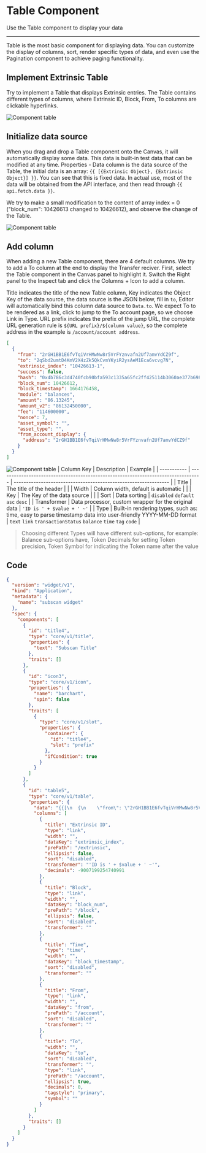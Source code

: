 # Table Component

Use the Table component to display your data

---

Table is the most basic component for displaying data. You can customize the display of columns, sort, render specific types of data, and even use the Pagination component to achieve paging functionality.

## Implement Extrinsic Table

Try to implement a Table that displays Extrinsic entries. The Table contains different types of columns, where Extrinsic ID, Block, From, To columns are clickable hyperlinks.

![Component table](../assets/images/component-table.png)

## Initialize data source

When you drag and drop a Table component onto the Canvas, it will automatically display some data. This data is built-in test data that can be modified at any time. Properties - Data column is the data source of the Table, the initial data is an array: `{{ [{Extrinsic Object}, {Extrinsic Object}] }}`. You can see that this is fixed data. In actual use, most of the data will be obtained from the API interface, and then read through `{{ api.fetch.data }}`.

We try to make a small modification to the content of array index = 0 ("block_num": 10426613 changed to 10426612), and observe the change of the Table.

![Component table](../assets/images/component-table-01.png)

## Add column

When adding a new Table component, there are 4 default columns. We try to add a To column at the end to display the Transfer reciver. First, select the Table component in the Canvas panel to highlight it. Switch the Right panel to the Inspect tab and click the Columns + Icon to add a column.

Title indicates the title of the new Table column, Key indicates the Object Key of the data source, the data source is the JSON below, fill in `to`, Editor will automatically bind this column data source to `Data.to`.
We expect To to be rendered as a link, click to jump to the To account page, so we choose Link in Type. URL prefix indicates the prefix of the jump URL, the complete URL generation rule is `${URL prefix}/${column value}`, so the complete address in the example is `/account/account address`.

```json
[
  {
    "from": "2rGH1BB1E6fvTqiVrHMwNw8r5VrFYznvafn2Uf7amvYdCZ9f",
    "to": "2qSbd2umtD4KmV2X4zZk5QkCvmYKyiR2ysAeM1Eca6vcvg7N",
    "extrinsic_index": "10426613-1",
    "success": false,
    "hash": "0x4b786c3d4740fcb90bfa593c1335a65fc2ff425114b3060ae377b6981c50e3d8",
    "block_num": 10426612,
    "block_timestamp": 1664176458,
    "module": "balances",
    "amount": "86.13245",
    "amount_v2": "86132450000",
    "fee": "114600000",
    "nonce": 7,
    "asset_symbol": "",
    "asset_type": "",
    "from_account_display": {
      "address": "2rGH1BB1E6fvTqiVrHMwNw8r5VrFYznvafn2Uf7amvYdCZ9f"
    }
  }
]
```

![Component table](../assets/images/component-table-02.png)
| Column Key | Description | Example |
| ----------- | ---------------------------------------------------------------------------------- | --------------------------------------------------------------- |
| Title | The title of the header | |
| Width | Column width, default is automatic | |
| Key | The Key of the data source | |
| Sort | Data sorting | `disabled` `default` `asc` `desc` |
| Transformer | Data processor, custom wrapper for the original data | `'ID is ' + $value + ' ~'` |
| Type | Built-in rendering types, such as: time, easy to parse timestamp data into user-friendly YYYY-MM-DD format | `text` `link` `transactionStatus` `balance` `time` `tag` `code` |

> Choosing different Types will have different sub-options, for example: Balance sub-options have, Token Decimals for setting Token precision, Token Symbol for indicating the Token name after the value

## Code

```json
{
  "version": "widget/v1",
  "kind": "Application",
  "metadata": {
    "name": "subscan widget"
  },
  "spec": {
    "components": [
      {
        "id": "title4",
        "type": "core/v1/title",
        "properties": {
          "text": "Subscan Title"
        },
        "traits": []
      },
      {
        "id": "icon3",
        "type": "core/v1/icon",
        "properties": {
          "name": "barchart",
          "spin": false
        },
        "traits": [
          {
            "type": "core/v1/slot",
            "properties": {
              "container": {
                "id": "title4",
                "slot": "prefix"
              },
              "ifCondition": true
            }
          }
        ]
      },
      {
        "id": "table5",
        "type": "core/v1/table",
        "properties": {
          "data": "{{[\n  {\n    \"from\": \"2rGH1BB1E6fvTqiVrHMwNw8r5VrFYznvafn2Uf7amvYdCZ9f\",\n    \"to\": \"2qSbd2umtD4KmV2X4zZk5QkCvmYKyiR2ysAeM1Eca6vcvg7N\",\n    \"extrinsic_index\": \"10426613-1\",\n    \"success\": false,\n    \"hash\": \"0x4b786c3d4740fcb90bfa593c1335a65fc2ff425114b3060ae377b6981c50e3d8\",\n    \"block_num\": 10426612,\n    \"block_timestamp\": 1664176458,\n    \"module\": \"balances\",\n    \"amount\": \"86.13245\",\n    \"amount_v2\": \"86132450000\",\n    \"fee\": \"114600000\",\n    \"nonce\": 7,\n    \"asset_symbol\": \"\",\n    \"asset_type\": \"\",\n    \"from_account_display\": {\n      \"address\": \"2rGH1BB1E6fvTqiVrHMwNw8r5VrFYznvafn2Uf7amvYdCZ9f\"\n    },\n    \"to_account_display\": {\n      \"address\": \"2qSbd2umtD4KmV2X4zZk5QkCvmYKyiR2ysAeM1Eca6vcvg7N\",\n      \"display\": \"0x245b4775082c144c22a4874b0fba8c70c510c5ae\"\n    },\n    \"event_idx\": 1\n  },\n  {\n    \"from\": \"2rGH1BB1E6fvTqiVrHMwNw8r5VrFYznvafn2Uf7amvYdCZ9f\",\n    \"to\": \"2qSbd2umtD4KmV2X4zZk5QkCvmYKyiR2ysAeM1Eca6vcvg7N\",\n    \"extrinsic_index\": \"10426613-1\",\n    \"success\": false,\n    \"hash\": \"0x4b786c3d4740fcb90bfa593c1335a65fc2ff425114b3060ae377b6981c50e3d8\",\n    \"block_num\": 10426613,\n    \"block_timestamp\": 1664176458,\n    \"module\": \"balances\",\n    \"amount\": \"86.13245\",\n    \"amount_v2\": \"86132450000\",\n    \"fee\": \"114600000\",\n    \"nonce\": 7,\n    \"asset_symbol\": \"\",\n    \"asset_type\": \"\",\n    \"from_account_display\": {\n      \"address\": \"2rGH1BB1E6fvTqiVrHMwNw8r5VrFYznvafn2Uf7amvYdCZ9f\"\n    },\n    \"to_account_display\": {\n      \"address\": \"2qSbd2umtD4KmV2X4zZk5QkCvmYKyiR2ysAeM1Eca6vcvg7N\",\n      \"display\": \"0x245b4775082c144c22a4874b0fba8c70c510c5ae\"\n    },\n    \"event_idx\": 1\n  }\n]}}",
          "columns": [
            {
              "title": "Extrinsic ID",
              "type": "link",
              "width": "",
              "dataKey": "extrinsic_index",
              "prePath": "/extrinsic",
              "ellipsis": false,
              "sort": "disabled",
              "transformer": "'ID is ' + $value + ' ~'",
              "decimals": -9007199254740991
            },
            {
              "title": "Block",
              "type": "link",
              "width": "",
              "dataKey": "block_num",
              "prePath": "/block",
              "ellipsis": false,
              "sort": "disabled",
              "transformer": ""
            },
            {
              "title": "Time",
              "type": "time",
              "width": "",
              "dataKey": "block_timestamp",
              "sort": "disabled",
              "transformer": ""
            },
            {
              "title": "From",
              "type": "link",
              "width": "",
              "dataKey": "from",
              "prePath": "/account",
              "sort": "disabled",
              "transformer": ""
            },
            {
              "title": "To",
              "width": "",
              "dataKey": "to",
              "sort": "disabled",
              "transformer": "",
              "type": "link",
              "prePath": "/account",
              "ellipsis": true,
              "decimals": 0,
              "tagstyle": "primary",
              "symbol": ""
            }
          ]
        },
        "traits": []
      }
    ]
  }
}
```
